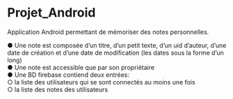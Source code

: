 # Projet_Android

Application Android permettant de mémoriser des notes personnelles.

● Une note est composée d’un titre, d’un petit texte, d’un uid d’auteur, d’une date de création et d’une date de modification (les dates sous la forme d’un long) <br>
● Une note est accessible que par son propriétaire <br>
● Une BD firebase contiend deux entrées: <br>
  ○ la liste des utilisateurs qui se sont connectés au moins une fois <br>
  ○ la liste des notes des utilisateurs <br>
